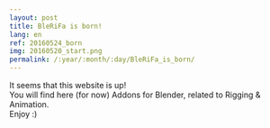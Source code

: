 ```yaml
---
layout: post
title: BleRiFa is born!
lang: en
ref: 20160524_born
img: 20160520_start.png
permalink: /:year/:month/:day/BleRiFa_is_born/
---
```


It seems that this website is up!  
You will find here (for now) Addons for Blender, related to Rigging & Animation.  
Enjoy :)  
